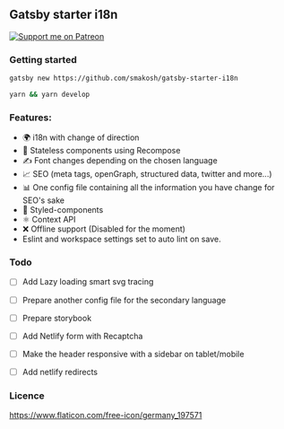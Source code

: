 ## Gatsby starter i18n

[![Support me on Patreon](https://c5.patreon.com/external/logo/become_a_patron_button.png)](https://www.patreon.com/smakosh)

### Getting started

```bash
gatsby new https://github.com/smakosh/gatsby-starter-i18n

yarn && yarn develop
```

### Features:

- 🌍 i18n with change of direction
- 🚀 Stateless components using Recompose
- ✍️ Font changes depending on the chosen language
- 📈 SEO (meta tags, openGraph, structured data, twitter and more...)
- 📊 One config file containing all the information you have change for SEO's sake
- 💅 Styled-components
- ⚛️ Context API
- ❌ Offline support (Disabled for the moment)
- Eslint and workspace settings set to auto lint on save.

### Todo

- [ ] Add Lazy loading smart svg tracing
- [ ] Prepare another config file for the secondary language
- [ ] Prepare storybook
- [ ] Add Netlify form with Recaptcha
- [ ] Make the header responsive with a sidebar on tablet/mobile
- [ ] Add netlify redirects


### Licence

https://www.flaticon.com/free-icon/germany_197571